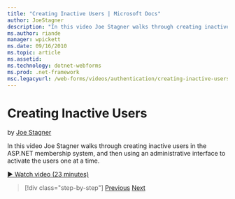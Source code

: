 ```yaml
---
title: "Creating Inactive Users | Microsoft Docs"
author: JoeStagner
description: "In this video Joe Stagner walks through creating inactive users in the ASP.NET membership system, and then using an admin interface to activate the users one..."
ms.author: riande
manager: wpickett
ms.date: 09/16/2010
ms.topic: article
ms.assetid: 
ms.technology: dotnet-webforms
ms.prod: .net-framework
msc.legacyurl: /web-forms/videos/authentication/creating-inactive-users
---
```

Creating Inactive Users
====================
by [Joe Stagner](https://github.com/JoeStagner)

In this video Joe Stagner walks through creating inactive users in the ASP.NET membership system, and then using an administrative interface to activate the users one at a time.

[&#9654; Watch video (23 minutes)](https://channel9.msdn.com/Blogs/ASP-NET-Site-Videos/creating-inactive-users)

>[!div class="step-by-step"] [Previous](simple-web-service-authentication.md) [Next](sql-injection-defense.md)